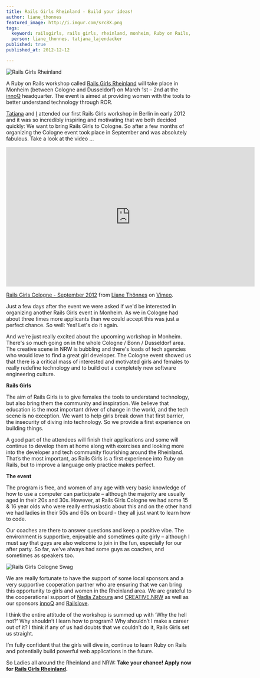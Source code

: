 ```yaml
---
title: Rails Girls Rheinland - Build your ideas!
author: liane_thonnes
featured_image: http://i.imgur.com/src8X.png
tags:
  keyword: railsgirls, rails girls, rheinland, monheim, Ruby on Rails, ROR, women, tech, girls, ladies, awesome
  person: liane_thonnes, tatjana_lajendacker
published: true
published_at: 2012-12-12

---
```


![Rails Girls Rheinland](http://i.imgur.com/1eyK3.png)

A Ruby on Rails workshop called [Rails Girls Rheinland](http://www.railsgirls.com/rheinland) will take place in Monheim (between Cologne and Dusseldorf) on March 1st – 2nd at the [innoQ](http://www.innoq.com/) headquarter. The event is aimed at providing women with the tools to better understand technology through ROR.

[Tatjana](http://railslove.com/team/tatjana_lajendacker/) and [I](http://railslove.com/team/liane_thonnes/) attended our first Rails Girls workshop in Berlin in early 2012 and it was so incredibly inspiring and motivating that we both decided quickly: We want to bring Rails Girls to Cologne. So after a few months of organizing the Cologne event took place in September and was absolutely fabulous. Take a look at the video …

<iframe src="http://player.vimeo.com/video/51511255" width="674" height="379" frameborder="0" webkitAllowFullScreen mozallowfullscreen allowFullScreen></iframe>
<p><a href="http://vimeo.com/51511255">Rails Girls Cologne - September 2012</a> from <a href="http://vimeo.com/user14112349">Liane Th&ouml;nnes</a> on <a href="http://vimeo.com">Vimeo</a>.</p>

Just a few days after the event we were asked if we'd be interested in organizing another Rails Girls event in Monheim. As we in Cologne had about three times more applicants than we could accept this was just a perfect chance. So well: Yes! Let's do it again.

And we're just really excited about the upcoming workshop in Monheim. There's so much going on in the whole Cologne / Bonn / Dusseldorf area. The creative scene in NRW is bubbling and there's loads of tech agencies who would love to find a great girl developer. The Cologne event showed us that there is a critical mass of interested and motivated girls and females to really redefine technology and to build out a completely new software engineering culture.

**Rails Girls**

The aim of Rails Girls is to give females the tools to understand technology, but also bring them the community and inspiration. We believe that education is the most important driver of change in the world, and the tech scene is no exception. We want to help girls break down that first barrier, the insecurity of diving into technology. So we provide a first experience on building things. 

A good part of the attendees will finish their applications and some will continue to develop them at home along with exercises and looking more into the developer and tech community flourishing around the Rheinland. That’s the most important, as Rails Girls is a first experience into Ruby on Rails, but to improve a language only practice makes perfect.

**The event**

The program is free, and women of any age with very basic knowledge of how to use a computer can participate – although the majority are usually aged in their 20s and 30s. However, at Rails Girls Cologne we had some 15 & 16 year olds who were really enthusiastic about this and on the other hand we had ladies in their 50s and 60s on board - they all just want to learn how to code.

Our coaches are there to answer questions and keep a positive vibe. The environment is supportive, enjoyable and sometimes quite girly – although I must say that guys are also welcome to join in the fun, especially for our after party. So far, we’ve always had some guys as coaches, and sometimes as speakers too.

![Rails Girls Cologne Swag](http://i.imgur.com/qSz3V.png)

We are really fortunate to have the support of some local sponsors and a very supportive cooperation partner who are ensuring that we can bring this opportunity to girls and women in the Rheinland area. We are grateful to the cooperational support of [Nadia Zaboura](https://twitter.com/nadia_z) and [CREATIVE.NRW](http://creative.nrw.de) as well as our sponsors [innoQ](http://www.innoq.com/) and [Railslove](http://www.railslove.com/). 

I think the entire attitude of the workshop is summed up with ‘Why the hell not?’ Why shouldn’t I learn how to program? Why shouldn’t I make a career out of it? I think if any of us had doubts that we couldn’t do it, Rails Girls set us straight.

I’m fully confident that the girls will dive in, continue to learn Ruby on Rails and potentially build powerful web applications in the future.

So Ladies all around the Rheinland and NRW: 
**Take your chance! Apply now for [Rails Girls Rheinland](http://railsgirls.com/rheinland).**
